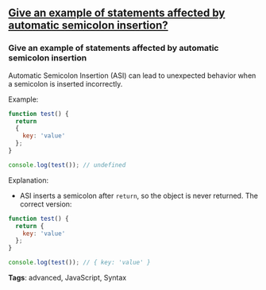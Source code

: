 ## [Give an example of statements affected by automatic semicolon insertion?](#give-an-example-of-statements-affected-by-automatic-semicolon-insertion)

### Give an example of statements affected by automatic semicolon insertion

Automatic Semicolon Insertion (ASI) can lead to unexpected behavior when a semicolon is inserted incorrectly.

Example:
```javascript
function test() {
  return
  {
    key: 'value'
  };
}

console.log(test()); // undefined
```

Explanation:
- ASI inserts a semicolon after `return`, so the object is never returned. The correct version:

```javascript
function test() {
  return {
    key: 'value'
  };
}

console.log(test()); // { key: 'value' }
```

**Tags**: advanced, JavaScript, Syntax


